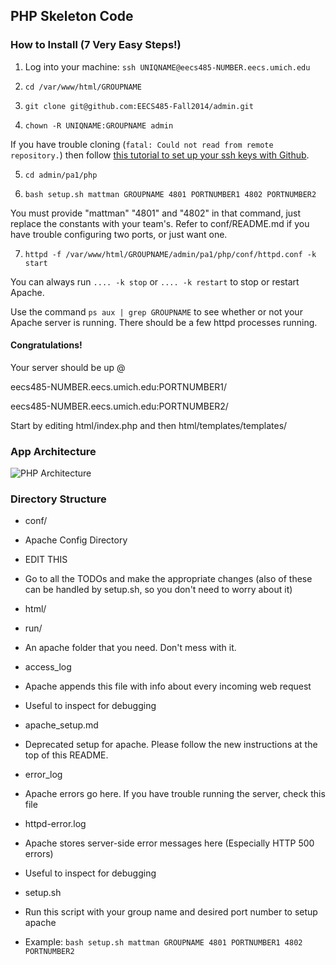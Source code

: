 ## PHP Skeleton Code

### How to Install (7 Very Easy Steps!)

1) Log into your machine: `ssh UNIQNAME@eecs485-NUMBER.eecs.umich.edu`

2) `cd /var/www/html/GROUPNAME`

3) `git clone git@github.com:EECS485-Fall2014/admin.git`

4) `chown -R UNIQNAME:GROUPNAME admin`

If you have trouble cloning (`fatal: Could not read from remote repository.`) then follow [this tutorial to set up your ssh keys with Github](https://help.github.com/articles/generating-ssh-keys).

5) `cd admin/pa1/php`

6) `bash setup.sh mattman GROUPNAME 4801 PORTNUMBER1 4802 PORTNUMBER2`

You must provide "mattman" "4801" and "4802" in that command, just replace the constants with your team's. Refer to conf/README.md if you have trouble configuring two ports, or just want one.

7) `httpd -f /var/www/html/GROUPNAME/admin/pa1/php/conf/httpd.conf -k start`

You can always run `.... -k stop` or `.... -k restart` to stop or restart Apache.

Use the command `ps aux | grep GROUPNAME` to see whether or not your Apache server is running. There should be a few httpd processes running.

#### Congratulations!

Your server should be up @

eecs485-NUMBER.eecs.umich.edu:PORTNUMBER1/

eecs485-NUMBER.eecs.umich.edu:PORTNUMBER2/

Start by editing html/index.php and then html/templates/templates/

### App Architecture

![PHP Architecture](https://raw.github.com/EECS485-Fall2014/admin/master/php/PHP_Architecture.png)

### Directory Structure

* conf/
 * Apache Config Directory
 * EDIT THIS
 * Go to all the TODOs and make the appropriate changes (also of these can be handled by setup.sh, so you don't need to worry about it)

* html/ 
* run/
 * An apache folder that you need. Don't mess with it.

* access_log
 * Apache appends this file with info about every incoming web request
 * Useful to inspect for debugging

* apache_setup.md
 * Deprecated setup for apache. Please follow the new instructions at the top of this README.

* error_log
 * Apache errors go here. If you have trouble running the server, check this file

* httpd-error.log
 * Apache stores server-side error messages here (Especially HTTP 500 errors)
 * Useful to inspect for debugging

* setup.sh
 * Run this script with your group name and desired port number to setup apache
 * Example: `bash setup.sh mattman GROUPNAME 4801 PORTNUMBER1 4802 PORTNUMBER2`
